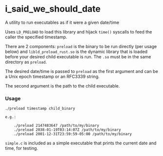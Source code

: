 # i_said_we_should_date
A utility to run executables as if it were a given date/time

Uses `LD_PRELOAD` to load this library and hijack `time()` syscalls to feed the caller the specified timestamp.

There are 2 components: `preload` is the binary to be run directly (per usage below) and `libld_preload_rust.so` is the dynamic library that is loaded before your desired child executable is run.  The `.so` must be in the same directory as `preload`.

The desired date/time is passed to `preload` as the first argument and can be a Unix epoch timestamp or an RFC3339 string.

The second argument is the path to the child executable.

### Usage

```
./preload timestamp child_binary

e.g.:

    ./preload 2147483647 /path/to/my/binary
    ./preload 2038-01-19T03:14:07Z /path/to/my/binary
    ./preload 2001-12-31T23:59:59-05:00 /path/to/my/binary
```

`simple.c` is included as a simple executable that prints the current date and time, for testing.
